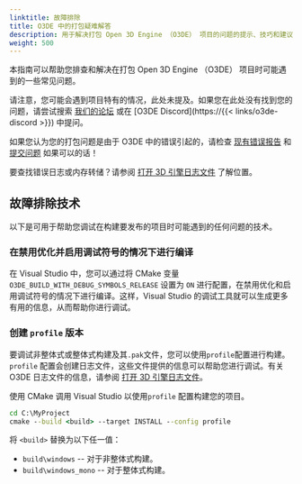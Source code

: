 ```yaml
---
linktitle: 故障排除
title: O3DE 中的打包疑难解答
description: 用于解决打包 Open 3D Engine （O3DE） 项目的问题的提示、技巧和建议。
weight: 500
---
```


本指南可以帮助您排查和解决在打包 Open 3D Engine （O3DE） 项目时可能遇到的一些常见问题。

请注意，您可能会遇到项目特有的情况，此处未提及。如果您在此处没有找到您的问题，请尝试搜索 [我们的论坛](https://github.com/o3de/o3de/discussions) 或在 [O3DE Discord](https://{{< links/o3de-discord >}}) 中提问。

如果您认为您的打包问题是由于 O3DE 中的错误引起的，请检查 [现有错误报告](https://github.com/o3de/o3de/issues) 和 [提交问题](https://github.com/o3de/o3de/issues/new/choose) 如果可以的话！

要查找错误日志或内存转储？请参阅 [打开 3D 引擎日志文件](/docs/user-guide/appendix/log-files) 了解位置。


## 故障排除技术

以下是可用于帮助您调试在构建要发布的项目时可能遇到的任何问题的技术。


### 在禁用优化并启用调试符号的情况下进行编译

在 Visual Studio 中，您可以通过将 CMake 变量 `O3DE_BUILD_WITH_DEBUG_SYMBOLS_RELEASE` 设置为 `ON` 进行配置，在禁用优化和启用调试符号的情况下进行编译。这样，Visual Studio 的调试工具就可以生成更多有用的信息，从而帮助你进行调试。


### 创建 `profile` 版本

要调试非整体式或整体式构建及其`.pak`文件，您可以使用`profile`配置进行构建。`profile` 配置会创建日志文件，这些文件提供的信息可以帮助您进行调试。有关 O3DE 日志文件的信息，请参阅 [打开 3D 引擎日志文件](/docs/user-guide/appendix/log-files)。

使用 CMake 调用 Visual Studio 以使用`profile` 配置构建您的项目。

```cmd
cd C:\MyProject
cmake --build <build> --target INSTALL --config profile
```

将 `<build>` 替换为以下任一值：
- `build\windows` -- 对于非整体式构建。
- `build\windows_mono` -- 对于整体式构建。
